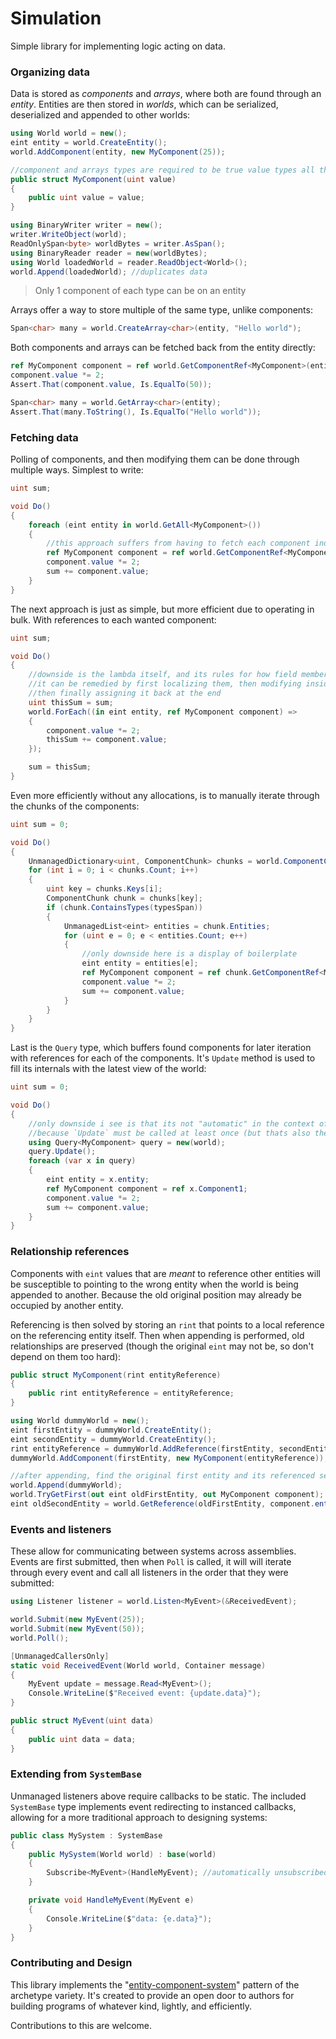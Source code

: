 # Simulation
Simple library for implementing logic acting on data.

### Organizing data
Data is stored as _components_ and _arrays_, where both are found through an _entity_. Entities
are then stored in _worlds_, which can be serialized, deserialized and appended to other worlds:
```cs
using World world = new();
eint entity = world.CreateEntity();
world.AddComponent(entity, new MyComponent(25));

//component and arrays types are required to be true value types all the way down
public struct MyComponent(uint value)
{
    public uint value = value;
}

using BinaryWriter writer = new();
writer.WriteObject(world);
ReadOnlySpan<byte> worldBytes = writer.AsSpan();
using BinaryReader reader = new(worldBytes);
using World loadedWorld = reader.ReadObject<World>();
world.Append(loadedWorld); //duplicates data
```
> Only 1 component of each type can be on an entity

Arrays offer a way to store multiple of the same type, unlike components:
```cs
Span<char> many = world.CreateArray<char>(entity, "Hello world");
```

Both components and arrays can be fetched back from the entity directly:
```cs
ref MyComponent component = ref world.GetComponentRef<MyComponent>(entity);
component.value *= 2;
Assert.That(component.value, Is.EqualTo(50));

Span<char> many = world.GetArray<char>(entity);
Assert.That(many.ToString(), Is.EqualTo("Hello world"));
```

### Fetching data
Polling of components, and then modifying them can be done through multiple ways.
Simplest to write:
```cs
uint sum;

void Do()
{
    foreach (eint entity in world.GetAll<MyComponent>())
    {
        //this approach suffers from having to fetch each component individually
        ref MyComponent component = ref world.GetComponentRef<MyComponent>(entity);
        component.value *= 2;
        sum += component.value;
    }
}
```

The next approach is just as simple, but more efficient due to operating in bulk. With references
to each wanted component:
```cs
uint sum;

void Do()
{
    //downside is the lambda itself, and its rules for how field members are captured,
    //it can be remedied by first localizing them, then modifying inside the lambda,
    //then finally assigning it back at the end
    uint thisSum = sum;
    world.ForEach((in eint entity, ref MyComponent component) =>
    {
        component.value *= 2;
        thisSum += component.value;
    });

    sum = thisSum;
}
```

Even more efficiently without any allocations, is to manually iterate through the chunks of the components:
```cs
uint sum = 0;

void Do()
{
    UnmanagedDictionary<uint, ComponentChunk> chunks = world.ComponentChunks;
    for (int i = 0; i < chunks.Count; i++)
    {
        uint key = chunks.Keys[i];
        ComponentChunk chunk = chunks[key];
        if (chunk.ContainsTypes(typesSpan))
        {
            UnmanagedList<eint> entities = chunk.Entities;
            for (uint e = 0; e < entities.Count; e++)
            {
                //only downside here is a display of boilerplate
                eint entity = entities[e];
                ref MyComponent component = ref chunk.GetComponentRef<MyComponent>(e);
                component.value *= 2;
                sum += component.value;
            }
        }
    }
}
```

Last is the `Query` type, which buffers found components for later iteration with
references for each of the components. It's `Update` method is used to fill its internals with the
latest view of the world:
```cs
uint sum = 0;

void Do()
{
    //only downside i see is that its not "automatic" in the context of "i just want to iterate",
    //because `Update` must be called at least once (but thats also the benefit)
    using Query<MyComponent> query = new(world);
    query.Update();
    foreach (var x in query)
    {
        eint entity = x.entity;
        ref MyComponent component = ref x.Component1;
        component.value *= 2;
        sum += component.value;
    }
}
```

### Relationship references
Components with `eint` values that are _meant_ to reference other entities will be
susceptible to pointing to the wrong entity when the world is being appended to another.
Because the old original position may already be occupied by another entity.

Referencing is then solved by storing an `rint` that points to a local reference on
the referencing entity itself. Then when appending is performed, old relationships are
preserved (though the original `eint` may not be, so don't depend on them too hard):

```cs
public struct MyComponent(rint entityReference)
{
    public rint entityReference = entityReference;
}

using World dummyWorld = new();
eint firstEntity = dummyWorld.CreateEntity();
eint secondEntity = dummyWorld.CreateEntity();
rint entityReference = dummyWorld.AddReference(firstEntity, secondEntity);
dummyWorld.AddComponent(firstEntity, new MyComponent(entityReference));

//after appending, find the original first entity and its referenced second entity
world.Append(dummyWorld);
world.TryGetFirst(out eint oldFirstEntity, out MyComponent component);
eint oldSecondEntity = world.GetReference(oldFirstEntity, component.entityReference);
```

### Events and listeners
These allow for communicating between systems across assemblies. Events are first submitted,
then when `Poll` is called, it will will iterate through every event and call all listeners
in the order that they were submitted:
```cs
using Listener listener = world.Listen<MyEvent>(&ReceivedEvent);

world.Submit(new MyEvent(25));
world.Submit(new MyEvent(50));
world.Poll();

[UnmanagedCallersOnly]
static void ReceivedEvent(World world, Container message)
{
    MyEvent update = message.Read<MyEvent>();
    Console.WriteLine($"Received event: {update.data}");
}

public struct MyEvent(uint data)
{ 
    public uint data = data;
}
```

### Extending from `SystemBase`
Unmanaged listeners above require callbacks to be static. The included `SystemBase` type
implements event redirecting to instanced callbacks, allowing for a more traditional approach to
designing systems:
```cs
public class MySystem : SystemBase
{
    public MySystem(World world) : base(world)
    {
        Subscribe<MyEvent>(HandleMyEvent); //automatically unsubscribed when disposed
    }

    private void HandleMyEvent(MyEvent e)
    {
        Console.WriteLine($"data: {e.data}");
    }
}
```

### Contributing and Design
This library implements the "[entity-component-system](https://en.wikipedia.org/wiki/Entity_component_system)" pattern of the archetype variety. It's created to provide an open door
to authors for building programs of whatever kind, lightly, and efficiently.

Contributions to this are welcome.